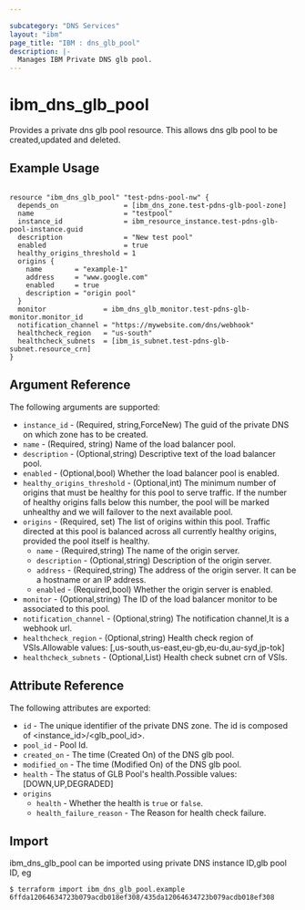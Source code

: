 ```yaml
---

subcategory: "DNS Services"
layout: "ibm"
page_title: "IBM : dns_glb_pool"
description: |-
  Manages IBM Private DNS glb pool.
---
```


# ibm_dns_glb_pool

Provides a private dns glb pool resource. This allows dns glb pool to be created,updated and deleted.

## Example Usage

```hcl

resource "ibm_dns_glb_pool" "test-pdns-pool-nw" {
  depends_on                = [ibm_dns_zone.test-pdns-glb-pool-zone]
  name                      = "testpool"
  instance_id               = ibm_resource_instance.test-pdns-glb-pool-instance.guid
  description               = "New test pool"
  enabled                   = true
  healthy_origins_threshold = 1
  origins {
    name        = "example-1"
    address     = "www.google.com"
    enabled     = true
    description = "origin pool"
  }
  monitor              = ibm_dns_glb_monitor.test-pdns-glb-monitor.monitor_id
  notification_channel = "https://mywebsite.com/dns/webhook"
  healthcheck_region   = "us-south"
  healthcheck_subnets  = [ibm_is_subnet.test-pdns-glb-subnet.resource_crn]
}

```

## Argument Reference

The following arguments are supported:

- `instance_id` - (Required, string,ForceNew) The guid of the private DNS on which zone has to be created.
- `name` - (Required, string) Name of the load balancer pool.
- `description` - (Optional,string) Descriptive text of the load balancer pool.
- `enabled` - (Optional,bool) Whether the load balancer pool is enabled.
- `healthy_origins_threshold` - (Optional,int) The minimum number of origins that must be healthy for this pool to serve traffic. If the number of healthy origins falls below this number, the pool will be marked unhealthy and we will failover to the next available pool.
- `origins` - (Required, set) The list of origins within this pool. Traffic directed at this pool is balanced across all currently healthy origins, provided the pool itself is healthy.
  - `name` - (Required,string) The name of the origin server.
  - `description` - (Optional,string) Description of the origin server.
  - `address` - (Required,string) The address of the origin server. It can be a hostname or an IP address.
  - `enabled` - (Required,bool) Whether the origin server is enabled.
- `monitor` - (Optional,string) The ID of the load balancer monitor to be associated to this pool.
- `notification_channel` - (Optional,string) The notification channel,It is a webhook url.
- `healthcheck_region` - (Optional,string) Health check region of VSIs.Allowable values: [,us-south,us-east,eu-gb,eu-du,au-syd,jp-tok]
- `healthcheck_subnets` - (Optional,List) Health check subnet crn of VSIs.

## Attribute Reference

The following attributes are exported:

- `id` - The unique identifier of the private DNS zone. The id is composed of <instance_id>/<glb_pool_id>.
- `pool_id` - Pool Id.
- `created_on` - The time (Created On) of the DNS glb pool.
- `modified_on` - The time (Modified On) of the DNS glb pool.
- `health` - The status of GLB Pool's health.Possible values: [DOWN,UP,DEGRADED]
- `origins`
  - `health` - Whether the health is `true` or `false`.
  - `health_failure_reason` - The Reason for health check failure.

## Import

ibm_dns_glb_pool can be imported using private DNS instance ID,glb pool ID, eg

```
$ terraform import ibm_dns_glb_pool.example 6ffda12064634723b079acdb018ef308/435da12064634723b079acdb018ef308
```

